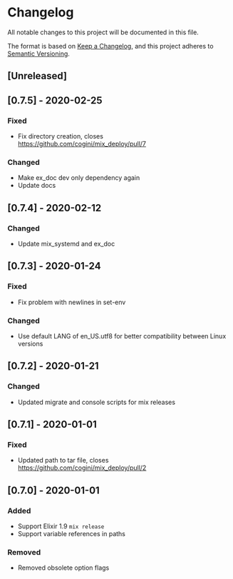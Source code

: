 # Changelog
All notable changes to this project will be documented in this file.

The format is based on [Keep a Changelog](https://keepachangelog.com/en/1.0.0/),
and this project adheres to [Semantic Versioning](https://semver.org/spec/v2.0.0.html).

## [Unreleased]

## [0.7.5] - 2020-02-25
### Fixed
- Fix directory creation, closes https://github.com/cogini/mix_deploy/pull/7
### Changed
- Make ex_doc dev only dependency again
- Update docs

## [0.7.4] - 2020-02-12
### Changed
- Update mix_systemd and ex_doc

## [0.7.3] - 2020-01-24
### Fixed
- Fix problem with newlines in set-env

### Changed
- Use default LANG of en_US.utf8 for better compatibility between Linux versions

## [0.7.2] - 2020-01-21
### Changed
- Updated migrate and console scripts for mix releases

## [0.7.1] - 2020-01-01
### Fixed
- Updated path to tar file, closes https://github.com/cogini/mix_deploy/pull/2

## [0.7.0] - 2020-01-01
### Added
- Support Elixir 1.9 `mix release`
- Support variable references in paths

### Removed
- Removed obsolete option flags

